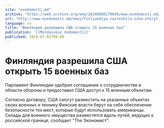 ```yaml
---
site: "evedomosti.md"
archive: "https://web.archive.org/web/20240808170649/www.evedomosti.md/news/finlyandiya-razreshila-ssha-otkryt-15-voennyh-baz"
url: "http://www.evedomosti.md/news/finlyandiya-razreshila-ssha-otkryt-15-voennyh-baz"
language: ru
title: "Финляндия разрешила США открыть 15 военных баз"
publication: '[[Moldavskie Vedomosti]]'
published: 2024-07-02T09:40
---
```


# Финляндия разрешила США открыть 15 военных баз

Парламент Финляндии одобрил соглашение о сотрудничестве в области обороны и предоставил США доступ к 15 военным объектам.

Согласно договору, США смогут разместить на указанных объектах своих военных и технику.Финские власти берут на себя обеспечение безопасности тех мест, которые будут использовать американцы. Склады для военного имущества разместятся вдоль путей, ведущих к российской границе, сообщает "The Экономист".